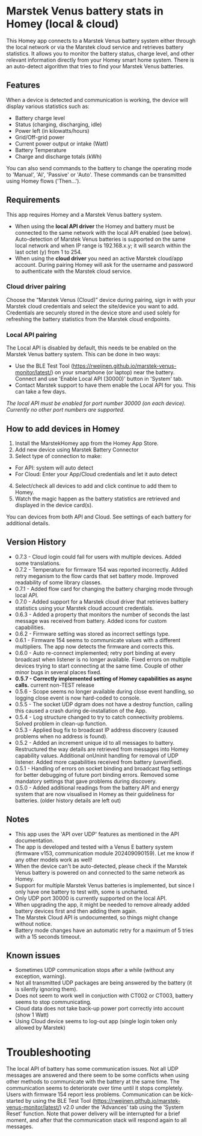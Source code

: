 # Marstek Venus battery stats in Homey (local & cloud)

This Homey app connects to a Marstek Venus battery system either through the local network or via the Marstek cloud service and retrieves battery statistics. It allows you to monitor the battery status, charge level, and other relevant information directly from your Homey smart home system. There is an auto-detect algorithm that tries to find your Marstek Venus batteries.

## Features

When a device is detected and communication is working, the device will display various statistics such as:
- Battery charge level
- Status (charging, discharging, idle)
- Power left (in kilowatts/hours)
- Grid/Off-grid power
- Current power output or intake (Watt)
- Battery Temperature
- Charge and discharge totals (kWh)

You can also send commands to the battery to change the operating mode to 'Manual', 'AI', 'Passive' or 'Auto'. These commands can be transmitted using Homey flows ('Then...').

## Requirements

This app requires Homey and a Marstek Venus battery system.

- When using the **local API driver** the Homey and battery must be connected to the same network with the local API enabled (see below). Auto-detection of Marstek Venus batteries is supported on the same local network and when IP range is 192.168.x.y; it will search within the last octet (y) from 1 to 254.
- When using the **cloud driver** you need an active Marstek cloud/app account. During pairing Homey will ask for the username and password to authenticate with the Marstek cloud service.

### Cloud driver pairing

Choose the “Marstek Venus (Cloud)” device during pairing, sign in with your Marstek cloud credentials and select the site/device you want to add. Credentials are securely stored in the device store and used solely for refreshing the battery statistics from the Marstek cloud endpoints.

### Local API pairing

The Local API is disabled by default, this needs te be enabled on the Marstek Venus battery system. This can be done in two ways:
- Use the BLE Test Tool (https://rweijnen.github.io/marstek-venus-monitor/latest/) on your smartphone (or laptop) near the battery. Connect and use 'Enable Local API (30000)' button in 'System' tab.
- Contact Marstek support to have them enable the Local API for you. This can take a few days.

*The local API must be enabled for port number 30000 (on each device). Currently no other port numbers are supported.*

## How to add devices in Homey

1. Install the MarstekHomey app from the Homey App Store.
2. Add new device using Marstek Battery Connector
3. Select type of connection to make:
- For API: system will auto detect
- For Cloud: Enter your App/Cloud credentials and let it auto detect
4. Select/check all devices to add and click continue to add them to Homey.
5. Watch the magic happen as the battery statistics are retrieved and displayed in the device card(s).

You can devices from both API and Cloud. See settings of each battery for additional details. 

## Version History

- 0.7.3 - Cloud login could fail for users with multiple devices. Added some translations.
- 0.7.2 - Temperature for firmware 154 was reported incorrectly. Added retry meganism to the flow cards that set battery mode. Improved readability of some library classes.
- 0.7.1 - Added flow card for changing the battery charging mode through local API.
- 0.7.0 - Added support for a Marstek cloud driver that retrieves battery statistics using your Marstek cloud account credentials.
- 0.6.3 - Added a property that monitors the number of seconds the last message was received from battery. Added icons for custom capabilities.
- 0.6.2 - Firmware setting was stored as incorrect settings type.
- 0.6.1 - Firmware 154 seems to communicate values with a different multipliers. The app now detects the firmware and corrects this.
- 0.6.0 - Auto re-connect implemented; retry port binding at every broadcast when listener is no longer available. Fixed errors on multiple devices trying to start connecting at the same time. Couple of other minor bugs in several places fixed.
- **0.5.7 - Correctly implemented setting of Homey capabilities as async calls.** current non-TEST release
- 0.5.6 - Scope seems no longer available during close event handling, so logging close event is now hard-coded to console.
- 0.5.5 - The socket UDP dgram does not have a destroy function, calling this caused a crash during de-installation of the App.
- 0.5.4 - Log structure changed to try to catch connectivity problems. Solved problem in clean-up function.
- 0.5.3 - Applied bug fix to broadcast IP address discovery (caused problems when no address is found).
- 0.5.2 - Added an increment unique id to all messages to battery. Restructured the way details are retrieved from messages into Homey capability values. Additional onUninit handling for removal of UDP listener. Added more capabilities received from battery (unverified).
- 0.5.1 - Handling of errors on socket binding and broadcast flag settings for better debugging of future port binding errors. Removed some mandatory settings that gave problems during discovery.
- 0.5.0 - Added additional readings from the battery API and energy system that are now visualised in Homey as their guideliness for batteries.
(older history details are left out)

## Notes

- This app uses the 'API over UDP' features as mentioned in the API documentation. 
- The app is developed and tested with a Venus E battery system (firmware v153, communication module 202409090159). Let me know if any other models work as well!
- When the device can't be auto-detected, please check if the Marstek Venus battery is powered on and connected to the same network as Homey.
- Support for multiple Marstek Venus batteries is implemented, but since I only have one battery to test with, some is uncharted.
- Only UDP port 30000 is currently supported on the local API.
- When upgrading the app, it might be needed to remove already added battery devices first and then adding them again. 
- The Marstek Cloud API is undocumented, so things might change without notice.
- Battery mode changes have an automatic retry for a maximum of 5 tries with a 15 seconds timeout.

## Known issues

- Sometimes UDP communication stops after a while (without any exception, warning).
- Not all transmitted UDP packages are being answered by the battery (it is silently ignoring them).
- Does not seem to work well in conjuction with CT002 or CT003, battery seems to stop communicating. 
- Cloud data does not take back-up power port correctly into account (show 1 Watt)
- Using Cloud device seems to log-out app (single login token only allowed by Marstek)

# Troubleshooting

The local API of battery has some communication issues. Not all UDP messages are answered and there seem to be some conflicts when using other methods to communicate with the battery at the same time. The communication seems to deteriorate over time until it stops completely. Users with firmware 154 report less problems. Communication can be kick-started by using the BLE Test Tool (https://rweijnen.github.io/marstek-venus-monitor/latest/) v2.0 under the 'Advances' tab using the 'System Reset' function. Note that power delivery will be interrupted for a brief moment, and after that the communication stack will respond again to all messages.